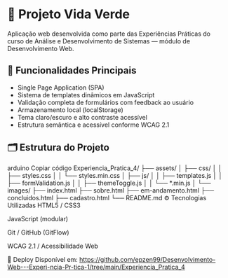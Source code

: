 # 🌱 Projeto Vida Verde

Aplicação web desenvolvida como parte das Experiências Práticas do curso de Análise e Desenvolvimento de Sistemas — módulo de Desenvolvimento Web.

## 🧩 Funcionalidades Principais
- Single Page Application (SPA)
- Sistema de templates dinâmicos em JavaScript
- Validação completa de formulários com feedback ao usuário
- Armazenamento local (localStorage)
- Tema claro/escuro e alto contraste acessível
- Estrutura semântica e acessível conforme WCAG 2.1

## 🗂️ Estrutura do Projeto
arduino
Copiar código
Experiencia_Pratica_4/
├── assets/
│   ├── css/
│   │   ├── styles.css
│   │   └── styles.min.css
│   ├── js/
│   │   ├── templates.js
│   │   ├── formValidation.js
│   │   ├── themeToggle.js
│   │   └── *.min.js
│   └── images/
├── index.html
├── sobre.html
├── em-andamento.html
├── concluidos.html
├── cadastro.html
└── README.md
⚙️ Tecnologias Utilizadas
HTML5 / CSS3

JavaScript (modular)

Git / GitHub (GitFlow)

WCAG 2.1 / Acessibilidade Web

🚀 Deploy
Disponível em:
https://github.com/epzen99/Desenvolvimento-Web---Experi-ncia-Pr-tica-1/tree/main/Experiencia_Pratica_4
